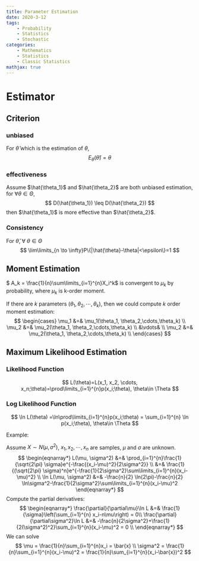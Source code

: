 ```yaml
---
title: Parameter Estimation
date: 2020-3-12
tags: 
	- Probability
	- Statistics
	- Stochastic
categories: 
	- Mathematics
	- Statistics
	- Classic Statistics
mathjax: true
---
```

# Estimator

## Criterion

### unbiased

 For $\hat{\theta}$ which is the estimation of $\theta$, 
$$
E_{\theta}(\hat{\theta})=\theta
$$

### effectiveness

Assume $\hat{\theta_1}$ and $\hat{\theta_2}$ are both unbiased estimation, for $\forall \theta \in \Theta$,
$$
D(\hat{\theta_1}) \leq D(\hat{\theta_2})
$$
then $\hat{\theta_1}$ is more effective than $\hat{\theta_2}$.

### Consistency

For $\hat{\theta},$ $\forall ~ \theta \in \Theta$
$$
\lim\limits_{n \to \infty}P\{|\hat{\theta}-\theta|<\epsilon\}=1
$$


## Moment Estimation

$ A_k = \frac{1}{n}\sum\limits_{i=1}^{n}X_i^k$ is convergent to $\mu_k$ by probability, where $\mu_k$ is k-order moment.

If there are $k$ parameters ($\theta_1, \theta_2,\cdots,\theta_k$), then we could compute $k$ order moment estimation:
$$
\begin{cases}
\mu_1 &=& \mu_1(\theta_1, \theta_2,\cdots,\theta_k) \\
\mu_2 &=& \mu_2(\theta_1, \theta_2,\cdots,\theta_k) \\
&\vdots& \\
\mu_2 &=& \mu_2(\theta_1, \theta_2,\cdots,\theta_k) \\
\end{cases}
$$

## Maximum Likelihood Estimation

### Likelihood Function

$$
L(\theta)=L(x_1, x_2, \cdots, x_n;\theta)=\prod\limits_{i=1}^{n}p(x_i;\theta), \theta\in \Theta
$$

### Log Likelihood Function

$$
\ln L(\theta) =\ln\prod\limits_{i=1}^{n}p(x_i;\theta) = \sum_{i=1}^{n} \ln p(x_i;\theta), \theta\in \Theta
$$

Example:

Assume $X\sim N(\mu,\sigma^2)$, $x_1, x_2, \cdots, x_n$ are samples, $\mu$ and $\sigma$ are unknown.
$$
\begin{eqnarray*}
L(\mu, \sigma^2) &=& \prod_{i=1}^{n}\frac{1}{\sqrt{2\pi} \sigma}e^{-\frac{(x_i-\mu)^2}{2\sigma^2}} \\
&=& \frac{1}{(\sqrt{2\pi} \sigma)^n}e^{-\frac{1}{2\sigma^2}\sum\limits_{i=1}^{n}(x_i-\mu)^2} \\
\ln L(\mu, \sigma^2) &=& -\frac{n}{2} \ln(2\pi)-\frac{n}{2} \ln\sigma^2-\frac{1}{2\sigma^2}\sum\limits_{i=1}^{n}(x_i-\mu)^2
\end{eqnarray*}
$$
Compute the partial derivatives:
$$
\begin{eqnarray*}
\frac{\partial}{\partial\mu}\ln L &=& \frac{1}{\sigma}\left(\sum_{i=1}^{n} x_i-n\mu\right) = 0\\
\frac{\partial}{\partial\sigma^2}\ln L &=& -\frac{n}{2\sigma^2}+\frac{1}{2(\sigma^2)^2}\sum_{i=1}^{n}(x_i-\mu)^2 = 0  \\
\end{eqnarray*}
$$
We can solve
$$
\mu = \frac{1}{n}\sum_{i=1}^{n}x_i = \bar{x} \\
\sigma^2 = \frac{1}{n}\sum_{i=1}^{n}(x_i-\mu)^2 = \frac{1}{n}\sum_{i=1}^{n}(x_i-\bar{x})^2
$$
